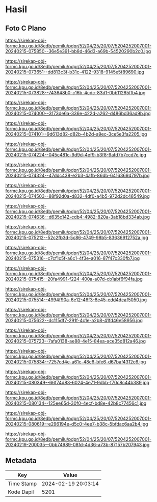 # Hasil

## Foto C Plano

https://sirekap-obj-formc.kpu.go.id/8edb/pemilu/pdpr/52/04/25/20/07/5204252007001-20240215-075850--36e5e391-bb8d-46d3-a69b-54520290b2c0.jpg

https://sirekap-obj-formc.kpu.go.id/8edb/pemilu/pdpr/52/04/25/20/07/5204252007001-20240215-073651--dd813c3f-b31c-4122-9318-9145e5f89690.jpg

https://sirekap-obj-formc.kpu.go.id/8edb/pemilu/pdpr/52/04/25/20/07/5204252007001-20240215-073828--743648b0-c16b-4cdc-83d1-0bb11285ffb4.jpg

https://sirekap-obj-formc.kpu.go.id/8edb/pemilu/pdpr/52/04/25/20/07/5204252007001-20240215-074000--3173de6a-336e-422d-a262-d486bd36ad9b.jpg

https://sirekap-obj-formc.kpu.go.id/8edb/pemilu/pdpr/52/04/25/20/07/5204252007001-20240215-074101--9d613d82-d82b-4b2d-a9ec-3ce5e3fa2205.jpg

https://sirekap-obj-formc.kpu.go.id/8edb/pemilu/pdpr/52/04/25/20/07/5204252007001-20240215-074224--045c481c-9d9d-4ef9-b3f8-9afd7b7ccd7e.jpg

https://sirekap-obj-formc.kpu.go.id/8edb/pemilu/pdpr/52/04/25/20/07/5204252007001-20240215-074324--47ddc438-e2b3-4afb-86db-64163694797b.jpg

https://sirekap-obj-formc.kpu.go.id/8edb/pemilu/pdpr/52/04/25/20/07/5204252007001-20240215-074503--88f92d0a-d832-4df0-a4b5-972d2dc48549.jpg

https://sirekap-obj-formc.kpu.go.id/8edb/pemilu/pdpr/52/04/25/20/07/5204252007001-20240215-074636--d635c142-cdb4-4982-820a-3ab18bd334ab.jpg

https://sirekap-obj-formc.kpu.go.id/8edb/pemilu/pdpr/52/04/25/20/07/5204252007001-20240215-075212--52c2fb3d-5c86-4749-98b5-83636912752a.jpg

https://sirekap-obj-formc.kpu.go.id/8edb/pemilu/pdpr/52/04/25/20/07/5204252007001-20240215-075316--c7cf1c5f-a6c1-4f3e-a016-87f47c330fb7.jpg

https://sirekap-obj-formc.kpu.go.id/8edb/pemilu/pdpr/52/04/25/20/07/5204252007001-20240215-075415--20fa4991-f224-400a-a07d-cb1abf6f94fa.jpg

https://sirekap-obj-formc.kpu.go.id/8edb/pemilu/pdpr/52/04/25/20/07/5204252007001-20240215-075514--4994f90a-6e12-46f3-8e45-edd4dcaf5050.jpg

https://sirekap-obj-formc.kpu.go.id/8edb/pemilu/pdpr/52/04/25/20/07/5204252007001-20240215-075622--dc115df7-291f-4c1e-a2b8-41fd46e58956.jpg

https://sirekap-obj-formc.kpu.go.id/8edb/pemilu/pdpr/52/04/25/20/07/5204252007001-20240215-075723--7afa0138-ae88-4e15-84ea-ace35d812a46.jpg

https://sirekap-obj-formc.kpu.go.id/8edb/pemilu/pdpr/52/04/25/20/07/5204252007001-20240215-075834--7257cd4e-a61c-48c6-bfe6-d67baf4312c6.jpg

https://sirekap-obj-formc.kpu.go.id/8edb/pemilu/pdpr/52/04/25/20/07/5204252007001-20240215-080349--66f74d83-6024-4e71-9dbb-f70c8c44b389.jpg

https://sirekap-obj-formc.kpu.go.id/8edb/pemilu/pdpr/52/04/25/20/07/5204252007001-20240215-080134--125ee65d-30f0-4ecf-bd8e-42b8c77456c1.jpg

https://sirekap-obj-formc.kpu.go.id/8edb/pemilu/pdpr/52/04/25/20/07/5204252007001-20240215-080619--e296194e-d5c0-4ee7-b38c-5bfdac6aa2b4.jpg

https://sirekap-obj-formc.kpu.go.id/8edb/pemilu/pdpr/52/04/25/20/07/5204252007001-20240219-200035--0bb74989-08fd-4d36-a73b-87157b207943.jpg


## Metadata

| Key        | Value               |
| ---------- | ------------------- |
| Time Stamp | 2024-02-19 20:03:14 |
| Kode Dapil | 5201                |



